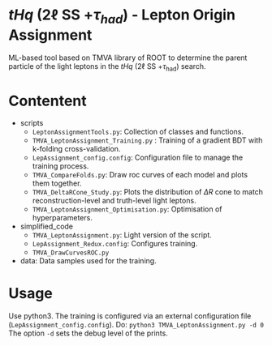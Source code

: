 # $tHq$ (2$\ell$ SS +$\tau_{had}$) - Lepton Origin Assignment

ML-based tool based on TMVA library of ROOT to determine the parent particle of the light leptons in the  $tHq$ (2$\ell$ SS +$\tau_{\text{had}}$) search.


# Contentent

  - scripts
      - `LeptonAssignmentTools.py`: Collection of classes and functions.
      - `TMVA_LeptonAssignment_Training.py` : Training of a gradient BDT with k-folding cross-validation.
      - `LepAssignment_config.config`: Configuration file to manage the training process.
      - `TMVA_CompareFolds.py`: Draw roc curves of each model and plots them together.
      - `TMVA_DeltaRCone_Study.py`: Plots the distribution of $\Delta R$ cone to match reconstruction-level and truth-level light leptons.
      - `TMVA_LeptonAssignment_Optimisation.py`: Optimisation of hyperparameters. 
  - simplified_code
      - `TMVA_LeptonAssignment.py`: Light version of the script.
      - `LepAssignment_Redux.config`: Configures training.
      - `TMVA_DrawCurvesROC.py`
- data: Data samples used for the training.

# Usage

Use python3. The training is configured via an external configuration file (`LepAssignment_config.config`).
Do:
 `python3 TMVA_LeptonAssignment.py -d 0 `
 The option `-d` sets the debug level of the prints.

